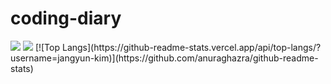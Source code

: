 # coding-diary
<img src="https://capsule-render.vercel.app/api?type=모양&color=색상코드&height=높이&section=header&text=텍스트&fontSize=텍스트크기" />
<img src="https://capsule-render.vercel.app/api?type=모양&color=색상코드&height=높이&section=footer&text=텍스트&fontSize=텍스트크기" />
[![Top Langs](https://github-readme-stats.vercel.app/api/top-langs/?username=jangyun-kim)](https://github.com/anuraghazra/github-readme-stats)
